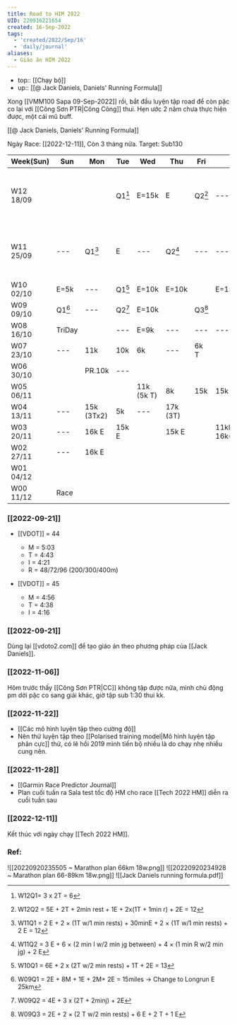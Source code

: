 ```yaml
---
title: Road to HIM 2022
UID: 220916221654
created: 16-Sep-2022
tags:
  - 'created/2022/Sep/16'
  - 'daily/journal'
aliases:
  - Giáo án HIM 2022
---
```

- top:: [[Chạy bộ]]
- up:: [[@ Jack Daniels, Daniels' Running Formula]]

Xong [[VMM100 Sapa 09-Sep-2022]] rồi, bắt đầu luyện tập road để còn pặc co lại với [[Công Sơn PTR|Công Công]] thui. Hẹn ước 2 năm chưa thực hiện được, một cái mũ buff.

[[@ Jack Daniels, Daniels' Running Formula]]

Ngày Race: [[2022-12-11]], Còn 3 tháng nữa.
Target: Sub130

| Week(Sun) | Sun        | Mon        | Tue        | Wed        | Thu        | Fri        | Sat                | Note                                        | VDOT |
| --------- | ---------- | ---------- | ---------- | ---------- | ---------- | ---------- | ------------------ | ------------------------------------------- | ---- |
| W12 18/09 |            |            | Q1[^W12Q1] | E=15k      | E          | Q2[^W12Q2] | ---                | [[Bike Tour Camping Trị An - Sep 24, 2022]] | 44   |
| W11 25/09 | ---        | Q1[^W11Q1] | E          | ---        | Q2[^W11Q2] | ---        | ---                | [[Bike Tour Vườn QG Lò Gò Xa Mát]]          | 44   |
| W10 02/10 | E=5k       | ---        | Q1[^W10Q1] | E=10k      | E=10k      |            | E=15k              |                                             | 45   |
| W09 09/10 | Q1[^W09Q1] | ---        | Q2[^W09Q2] | E=10k      |            | Q3[^W09Q3] |                    |                                             |      |
| W08 16/10 | TriDay     |            | ---        | E=9k       | ---        | ---        | ---                |                                             |      |
| W07 23/10 | ---        | 11k        | 10k        | 6k         | ---        | 6k T       |                    |                                             |      |
| W06 30/10 |            | PR.10k     | ---        |            |            |            |                    |                                             |      |
| W05 06/11 |            |            |            | 11k (5k T) | 8k         | 15k        | 15k                |                                             |      |
| W04 13/11 | ---        | 15k (3Tx2) | 5k         | ---        | 17k (3T)   |            |                    |                                             |      |
| W03 20/11 | ---        | 16k E      | 15k E      |            | 15k E      |            | 11kE + 16k(9x900I) |                                             |      |
| W02 27/11 | ---        | 16k E      |            |            |            |            |                    |                                             |      |
| W01 04/12 |            |            |            |            |            |            |                    |                                             |      |
| W00 11/12 | Race       |            |            |            |            |            |                    |                                             |      |


[^W12Q1]: W12Q1= 3 x 2T = 6
[^W12Q2]: W12Q2 = 5E + 2T + 2min rest + 1E + 2x(1T + 1min r) + 2E = 12

[^W11Q1]: W11Q1 = 2 E + 2 × (1T w/1 min rests) + 30minE + 2 × (1T w/1 min rests) + 2 E = 12
[^W11Q2]: W11Q2 = 3 E + 6 × (2 min I w/2 min jg between) + 4 × (1 min R w/2 min jg) + 2 E

[^W10Q1]: W10Q1 = 6E + 2 x  (2T w/2 min rests) + 1T + 2E = 13
[^W09Q1]: W09Q1 = 2E + 8M + 1E + 2M+ 2E = 15miles -> Change to Longrun E 25km
[^W09Q2]: W09Q2 = 4E + 3 x (2T + 2minj) + 2E
[^W09Q3]: W09Q3 = 2E + 2 × (2 T w/2 min rests) + 6 E + 2 T + 1 E

### [[2022-09-21]]
- [[VDOT]] = 44
	- M = 5:03
	- T = 4:43
	- I = 4:21
	- R = 48/72/96 (200/300/400m)

- [[VDOT]] = 45
	- M = 4:56
	- T = 4:38
	- I = 4:16


### [[2022-09-21]]
Dùng lại [[vdoto2.com]] để tạo giáo án theo phương pháp của [[Jack Daniels]].

### [[2022-11-06]]
Hôm trước thấy [[Công Sơn PTR|CC]] không tập được nữa, mình chủ động pm dời pặc co sang giải khác, giờ tập sub 1:30 thui kk.

### [[2022-11-22]]
- [[Các mô hình luyện tập theo cường độ]]
- Nên thử luyện tập theo [[Polarised training model|Mô hình luyện tập phân cực]] thử, có lẽ hồi 2019 mình tiến bộ nhiều là do chạy nhẹ nhiều cung nên.

### [[2022-11-28]]
- [[Garmin Race Predictor Journal]]
- Plan cuối tuần ra Sala test tốc độ HM cho race [[Tech 2022 HM]] diễn ra cuối tuần sau

### [[2022-12-11]]
Kết thúc với ngày chạy [[Tech 2022 HM]].

### Ref:

![[20220920235505 ~ Marathon plan 66km 18w.png]]
![[20220920234928 ~ Marathon plan 66-89km 18w.png]]
![[Jack Daniels running formula.pdf]]
